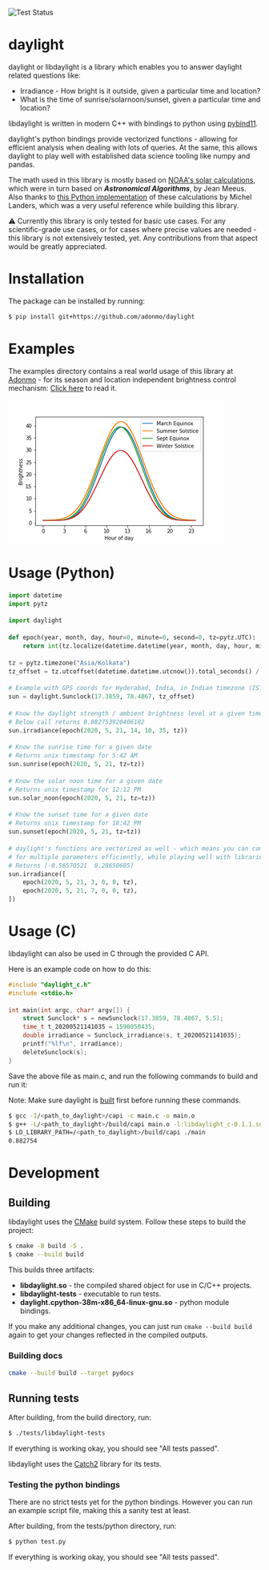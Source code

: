 ![Test Status](https://github.com/adonmo/daylight/workflows/Tests/badge.svg)

daylight
========

daylight or libdaylight is a library which enables you to answer daylight related questions like:

- Irradiance - How bright is it outside, given a particular time and location?
- What is the time of sunrise/solarnoon/sunset, given a particular time and location?

libdaylight is written in modern C++ with bindings to python using [pybind11](https://github.com/pybind/pybind11).

daylight's python bindings provide vectorized functions - allowing for efficient analysis when dealing with lots of queries. At the same, this allows daylight to play well with established data science tooling like numpy and pandas.

The math used in this library is mostly based on [NOAA's solar calculations](https://www.esrl.noaa.gov/gmd/grad/solcalc/calcdetails.html), which were in turn based on ***Astronomical Algorithms***, by Jean Meeus. Also thanks to [this Python implementation](https://michelanders.blogspot.com/2010/12/calulating-sunrise-and-sunset-in-python.html) of these calculations by Michel Landers, which was a very useful reference while building this library.

⚠️ Currently this library is only tested for basic use cases. For any scientific-grade use cases, or for cases where precise values are needed - this library is not extensively tested, yet. Any contributions from that aspect would be greatly appreciated.

# Installation

The package can be installed by running:

```sh
$ pip install git+https://github.com/adonmo/daylight
```

# Examples

The examples directory contains a real world usage of this library at [Adonmo](https://www.adonmo.com) - for its season and location independent brightness control mechanism: [Click here](/examples/adonmo-daylight-brightness-control.ipynb) to read it.

![Adonmo brightness control mechanism using daylight](/examples/adonmo-daylight-brightness-control.png)

# Usage (Python)

```python
import datetime
import pytz

import daylight

def epoch(year, month, day, hour=0, minute=0, second=0, tz=pytz.UTC):
    return int(tz.localize(datetime.datetime(year, month, day, hour, minute, second)).timestamp())

tz = pytz.timezone("Asia/Kolkata")
tz_offset = tz.utcoffset(datetime.datetime.utcnow()).total_seconds() / 3600

# Example with GPS coords for Hyderabad, India, in Indian timezone (IST)
sun = daylight.Sunclock(17.3859, 78.4867, tz_offset)

# Know the daylight strength / ambient brightness level at a given time of day
# Below call returns 0.882753920406182
sun.irradiance(epoch(2020, 5, 21, 14, 10, 35, tz))

# Know the sunrise time for a given date
# Returns unix timestamp for 5:42 AM
sun.sunrise(epoch(2020, 5, 21, tz=tz))

# Know the solar noon time for a given date
# Returns unix timestamp for 12:12 PM
sun.solar_noon(epoch(2020, 5, 21, tz=tz))

# Know the sunset time for a given date
# Returns unix timestamp for 18:42 PM
sun.sunset(epoch(2020, 5, 21, tz=tz))

# daylight's functions are vectorized as well - which means you can compute results
# for multiple parameters efficiently, while playing well with libraries like numpy/pandas
# Returns [-0.56570521  0.28650605]
sun.irradiance([
    epoch(2020, 5, 21, 3, 0, 0, tz),
    epoch(2020, 5, 21, 7, 0, 0, tz),
])
```

# Usage (C)

libdaylight can also be used in C through the provided C API.

Here is an example code on how to do this:

```c
#include "daylight_c.h"
#include <stdio.h>

int main(int argc, char* argv[]) {
    struct Sunclock* s = newSunclock(17.3859, 78.4867, 5.5);
    time_t t_20200521141035 = 1590050435;
    double irradiance = Sunclock_irradiance(s, t_20200521141035);
    printf("%lf\n", irradiance);
    deleteSunclock(s);
}
```

Save the above file as main.c, and run the following commands to build and run it:

Note: Make sure daylight is [built](#building) first before running these commands.

```sh
$ gcc -I/<path_to_daylight>/capi -c main.c -o main.o
$ g++ -L/<path_to_daylight>/build/capi main.o -l:libdaylight_c-0.1.1.so -o main
$ LD_LIBRARY_PATH=/<path_to_daylight>/build/capi ./main
0.882754
```

# Development

## Building

libdaylight uses the [CMake](https://cmake.org/) build system. Follow these steps to build the project:

```sh
$ cmake -B build -S .
$ cmake --build build
```

This builds three artifacts:
 - **libdaylight&#46;so** - the compiled shared object for use in C/C++ projects.
 - **libdaylight-tests** - executable to run tests.
 - **daylight.cpython-38m-x86_64-linux-gnu.so** - python module bindings.

If you make any additional changes, you can just run `cmake --build build` again to get your changes reflected in the compiled outputs.

### Building docs

```sh
cmake --build build --target pydocs
```

## Running tests

After building, from the build directory, run:
```sh
$ ./tests/libdaylight-tests
```
If everything is working okay, you should see "All tests passed".

libdaylight uses the [Catch2](https://github.com/catchorg/Catch2) library for its tests.

### Testing the python bindings

There are no strict tests yet for the python bindings. However you can run an example script file, making this a sanity test at least.

After building, from the tests/python directory, run:
```sh
$ python test.py
```
If everything is working okay, you should see "All tests passed".
